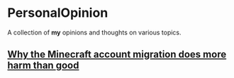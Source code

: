 # PersonalOpinion

A collection of **my** opinions and thoughts on various topics.

## [Why the Minecraft account migration does more harm than good](01-msa-migration-bad.md)